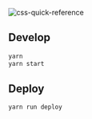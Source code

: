 ![css-quick-reference](https://user-images.githubusercontent.com/5186564/42080376-5bd34404-7b37-11e8-8209-04be08ded9ac.gif)

## Develop

```bash
yarn
yarn start
```

## Deploy

```bash
yarn run deploy
```
